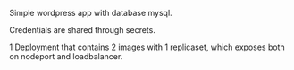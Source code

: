 Simple wordpress app with database mysql.

Credentials are shared through secrets.

1 Deployment that contains 2 images with 1 replicaset, which exposes both on nodeport and loadbalancer.